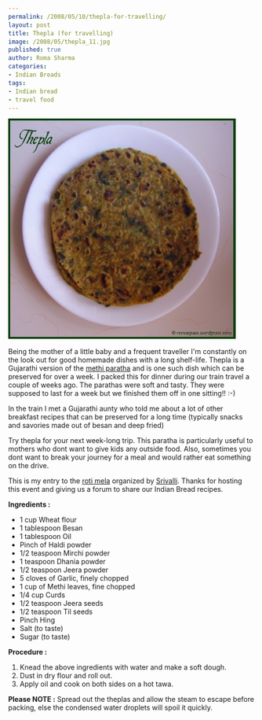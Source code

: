 ```yaml
--- 
permalink: /2008/05/10/thepla-for-travelling/
layout: post
title: Thepla (for travelling)
image: /2008/05/thepla_11.jpg
published: true
author: Roma Sharma
categories: 
- Indian Breads
tags:
- Indian bread
- travel food
---
```

<span style="text-decoration:underline;"><strong>
</strong></span>

<a href="/2008/05/thepla_11.jpg"><img class="alignnone size-full wp-image-287" src="/2008/05/thepla_11.jpg" alt="" width="464" height="448" /></a>

Being the mother of a little baby and a frequent traveller I'm constantly on the look out for good homemade dishes with a long shelf-life. Thepla is a Gujarathi version of the <a href="http://romasharma.com/2008/04/02/methi-malai-paratha/">methi paratha</a> and is one such dish which can be preserved for over a week. I packed this for dinner during our train travel a couple of weeks ago. The parathas were soft and tasty. They were supposed to last for a week but we finished them off in one sitting!! :-)

In the train I met a Gujarathi aunty who told me about a lot of other breakfast recipes that can be preserved for a long time (typically snacks and savories made out of besan and deep fried)

Try thepla for your next week-long trip. This paratha is particularly useful to mothers who dont want to give kids any outside food. Also, sometimes you dont want to break your journey for a meal and would rather eat something on the drive.

This is my entry to the <a href="http://cooking4allseasons.blogspot.com/2008/04/announcing-event-to-celebrate-indian.html">roti mela</a> organized by <a href="http://www.blogger.com/profile/03232972178979601709">Srivalli</a>. Thanks for hosting this event and giving us a forum to share our Indian Bread recipes.

<strong>Ingredients :</strong>
<ul>
	<li>1 cup Wheat flour</li>
	<li>1 tablespoon Besan</li>
	<li>1 tablespoon Oil</li>
	<li>Pinch of Haldi powder</li>
	<li>1/2 teaspoon Mirchi powder</li>
	<li>1 teaspoon Dhania powder</li>
	<li>1/2 teaspoon Jeera powder</li>
	<li>5 cloves of Garlic, finely chopped</li>
	<li>1 cup of Methi leaves, fine chopped</li>
	<li>1/4 cup Curds</li>
	<li>1/2 teaspoon Jeera seeds</li>
	<li>1/2 teaspoon Til seeds</li>
	<li>Pinch Hing</li>
	<li>Salt (to taste)</li>
	<li>Sugar (to taste)</li>
</ul>
<strong>Procedure :</strong>
<ol>
	<li>Knead the above ingredients with water and make a soft dough.</li>
	<li>Dust in dry flour and roll out.</li>
	<li>Apply oil and cook on both sides on a hot tawa.</li>
</ol>
<strong>Please NOTE :</strong>
Spread out the theplas and allow the steam to escape before packing, else the condensed water droplets will spoil it quickly.
